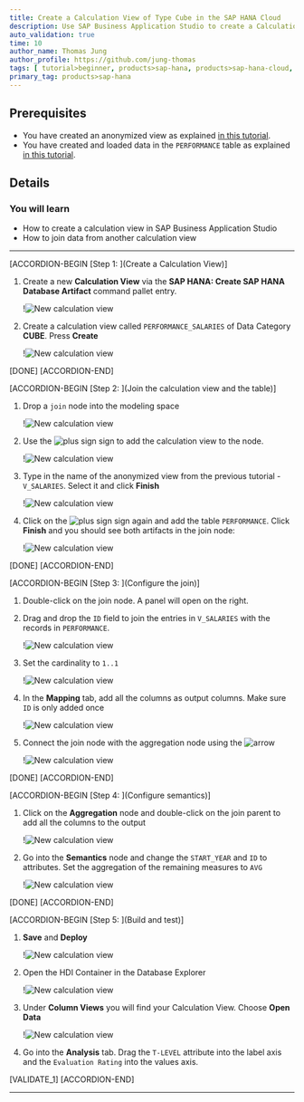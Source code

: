 ```yaml
---
title: Create a Calculation View of Type Cube in the SAP HANA Cloud
description: Use SAP Business Application Studio to create a Calculation View
auto_validation: true
time: 10
author_name: Thomas Jung
author_profile: https://github.com/jung-thomas
tags: [ tutorial>beginner, products>sap-hana, products>sap-hana-cloud, products>sap-business-application-studio]
primary_tag: products>sap-hana
---
```


## Prerequisites
- You have created an anonymized view as explained [in this tutorial](hana-cloud-calculation-view-differential-privacy).
- You have created and loaded data in the `PERFORMANCE` table as explained [in this tutorial](hana-cloud-create-db-project).

## Details
### You will learn
- How to create a calculation view in SAP Business Application Studio
- How to join data from another calculation view

---

[ACCORDION-BEGIN [Step 1: ](Create a Calculation View)]

1. Create a new **Calculation View** via the **SAP HANA: Create SAP HANA Database Artifact** command pallet entry.

    !![New calculation view](1_0.png)

2. Create a calculation view called `PERFORMANCE_SALARIES` of Data Category **CUBE**. Press **Create**

    !![New calculation view](2.png)

[DONE]
[ACCORDION-END]

[ACCORDION-BEGIN [Step 2: ](Join the calculation view and the table)]

1. Drop a `join` node into the modeling space

    !![New calculation view](3.png)

2. Use the ![plus sign](plus.png) sign to add the calculation view to the node.

    !![New calculation view](4.png)

3. Type in the name of the anonymized view from the previous tutorial - `V_SALARIES`. Select it and click **Finish**

    !![New calculation view](5.png)

4. Click on the ![plus sign](plus.png) sign again and add the table `PERFORMANCE`.  Click **Finish** and you should see both artifacts in the join node:

    !![New calculation view](6.png)

[DONE]
[ACCORDION-END]


[ACCORDION-BEGIN [Step 3: ](Configure the join)]

1. Double-click on the join node. A panel will open on the right.

2. Drag and drop the `ID` field to join the entries in `V_SALARIES` with the records in `PERFORMANCE`.

    !![New calculation view](7.png)

3. Set the cardinality to `1..1`

    !![New calculation view](8.png)

4. In the **Mapping** tab, add all the columns as output columns. Make sure `ID` is only added once

    !![New calculation view](9.png)

5. Connect the join node with the aggregation node using the ![arrow](arrow.png)

    !![New calculation view](1.gif)

[DONE]
[ACCORDION-END]

[ACCORDION-BEGIN [Step 4: ](Configure semantics)]

1. Click on the **Aggregation** node and double-click on the join parent to add all the columns to the output

    !![New calculation view](10.png)

2. Go into the **Semantics** node and change the `START_YEAR` and `ID` to attributes. Set the aggregation of the remaining measures to `AVG`

    !![New calculation view](11.png)

[DONE]
[ACCORDION-END]

[ACCORDION-BEGIN [Step 5: ](Build and test)]

1. **Save** and **Deploy**

    !![New calculation view](13.png)

2. Open the HDI Container in the Database Explorer

    !![New calculation view](14.png)

3. Under **Column Views** you will find your Calculation View.  Choose **Open Data**

    !![New calculation view](15.png)

4. Go into the **Analysis** tab. Drag the `T-LEVEL` attribute into the label axis and the `Evaluation Rating` into the values axis.

[VALIDATE_1]
[ACCORDION-END]

---
